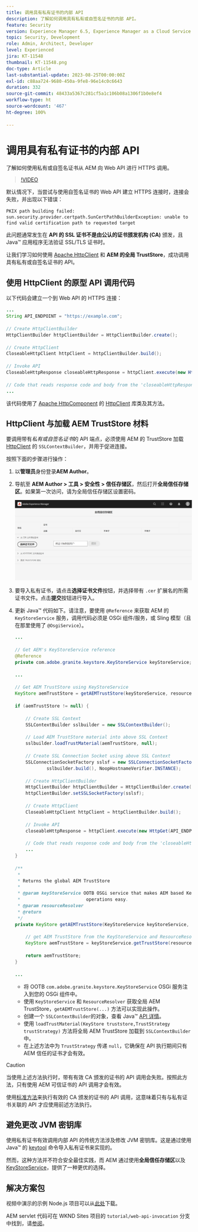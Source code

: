 ```yaml
---
title: 调用具有私有证书的内部 API
description: 了解如何调用具有私有或自签名证书的内部 API。
feature: Security
version: Experience Manager 6.5, Experience Manager as a Cloud Service
topic: Security, Development
role: Admin, Architect, Developer
level: Experienced
jira: KT-11548
thumbnail: KT-11548.png
doc-type: Article
last-substantial-update: 2023-08-25T00:00:00Z
exl-id: c88aa724-9680-450a-9fe8-96e14c0c6643
duration: 332
source-git-commit: 48433a5367c281cf5a1c106b08a1306f1b0e8ef4
workflow-type: ht
source-wordcount: '467'
ht-degree: 100%

---
```


# 调用具有私有证书的内部 API

了解如何使用私有或自签名证书从 AEM 向 Web API 进行 HTTPS 调用。

>[!VIDEO](https://video.tv.adobe.com/v/3424853?quality=12&learn=on)

默认情况下，当尝试与使用自签名证书的 Web API 建立 HTTPS 连接时，连接会失败，并出现以下错误：

```
PKIX path building failed: sun.security.provider.certpath.SunCertPathBuilderException: unable to find valid certification path to requested target
```

此问题通常发生在 **API 的 SSL 证书不是由公认的证书颁发机构 (CA)** 颁发，且 Java™ 应用程序无法验证 SSL/TLS 证书时。

让我们学习如何使用 [Apache HttpClient](https://hc.apache.org/httpcomponents-client-4.5.x/index.html) 和 **AEM 的全局 TrustStore**，成功调用具有私有或自签名证书的 API。


## 使用 HttpClient 的原型 API 调用代码

以下代码会建立一个到 Web API 的 HTTPS 连接：

```java
...
String API_ENDPOINT = "https://example.com";

// Create HttpClientBuilder
HttpClientBuilder httpClientBuilder = HttpClientBuilder.create();

// Create HttpClient
CloseableHttpClient httpClient = httpClientBuilder.build();

// Invoke API
CloseableHttpResponse closeableHttpResponse = httpClient.execute(new HttpGet(API_ENDPOINT));

// Code that reads response code and body from the 'closeableHttpResponse' object
...
```

该代码使用了 [Apache HttpComponent](https://hc.apache.org/) 的 [HttpClient](https://hc.apache.org/httpcomponents-client-4.5.x/index.html) 库类及其方法。


## HttpClient 与加载 AEM TrustStore 材料

要调用带有&#x200B;_私有或自签名证书_&#x200B;的 API 端点，必须使用 AEM 的 TrustStore 加载 [HttpClient](https://hc.apache.org/httpcomponents-client-4.5.x/index.html) 的 `SSLContextBuilder`，并用于促进连接。

按照下面的步骤进行操作：

1. 以&#x200B;**管理员**&#x200B;身份登录&#x200B;**AEM Author**。
1. 导航至 **AEM Author > 工具 > 安全性 > 信任存储区**，然后打开&#x200B;**全局信任存储区**。如果第一次访问，请为全局信任存储区设置密码。

   ![全局信任存储区](assets/internal-api-call/global-trust-store.png)

1. 要导入私有证书，请点击&#x200B;**选择证书文件**&#x200B;按钮，并选择带有 `.cer` 扩展名的所需证书文件。点击&#x200B;**提交**&#x200B;按钮进行导入。

1. 更新 Java™ 代码如下。请注意，要使用 `@Reference` 来获取 AEM 的 `KeyStoreService` 服务，调用代码必须是 OSGi 组件/服务，或 Sling 模型（且在那里使用了 `@OsgiService`）。

   ```java
   ...
   
   // Get AEM's KeyStoreService reference
   @Reference
   private com.adobe.granite.keystore.KeyStoreService keyStoreService;
   
   ...
   
   // Get AEM TrustStore using KeyStoreService
   KeyStore aemTrustStore = getAEMTrustStore(keyStoreService, resourceResolver);
   
   if (aemTrustStore != null) {
   
       // Create SSL Context
       SSLContextBuilder sslbuilder = new SSLContextBuilder();
   
       // Load AEM TrustStore material into above SSL Context
       sslbuilder.loadTrustMaterial(aemTrustStore, null);
   
       // Create SSL Connection Socket using above SSL Context
       SSLConnectionSocketFactory sslsf = new SSLConnectionSocketFactory(
               sslbuilder.build(), NoopHostnameVerifier.INSTANCE);
   
       // Create HttpClientBuilder
       HttpClientBuilder httpClientBuilder = HttpClientBuilder.create();
       httpClientBuilder.setSSLSocketFactory(sslsf);
   
       // Create HttpClient
       CloseableHttpClient httpClient = httpClientBuilder.build();
   
       // Invoke API
       closeableHttpResponse = httpClient.execute(new HttpGet(API_ENDPOINT));
   
       // Code that reads response code and body from the 'closeableHttpResponse' object
       ...
   } 
   
   /**
    * 
    * Returns the global AEM TrustStore
    * 
    * @param keyStoreService OOTB OSGi service that makes AEM based KeyStore
    *                         operations easy.
    * @param resourceResolver
    * @return
    */
   private KeyStore getAEMTrustStore(KeyStoreService keyStoreService, ResourceResolver resourceResolver) {
   
       // get AEM TrustStore from the KeyStoreService and ResourceResolver
       KeyStore aemTrustStore = keyStoreService.getTrustStore(resourceResolver);
   
       return aemTrustStore;
   }
   
   ...
   ```

   * 将 OOTB `com.adobe.granite.keystore.KeyStoreService` OSGi 服务注入到您的 OSGi 组件中。
   * 使用 `KeyStoreService` 和 `ResourceResolver` 获取全局 AEM TrustStore，`getAEMTrustStore(...)` 方法可以实现此操作。
   * 创建一个 `SSLContextBuilder`的对象，查看 Java™ [API 详情](https://javadoc.io/static/org.apache.httpcomponents/httpcore/4.4.8/index.html?org/apache/http/ssl/SSLContextBuilder.html)。
   * 使用 `loadTrustMaterial(KeyStore truststore,TrustStrategy trustStrategy)` 方法将全局 AEM TrustStore 加载到 `SSLContextBuilder` 中。
   * 在上述方法中为 `TrustStrategy` 传递 `null`，它确保在 API 执行期间只有 AEM 信任的证书才会有效。


>[!CAUTION]
>
>当使用上述方法执行时，带有有效 CA 颁发的证书的 API 调用会失败。按照此方法，只有使用 AEM 可信证书的 API 调用才会有效。
>
>使用[标准方法](#prototypical-api-invocation-code-using-httpclient)来执行有效的 CA 颁发的证书的 API 调用，这意味着只有与私有证书关联的 API 才应使用前述方法执行。

## 避免更改 JVM 密钥库

使用私有证书有效调用内部 API 的传统方法涉及修改 JVM 密钥库。这是通过使用 Java™ 的 [keytool](https://docs.oracle.com/en/java/javase/11/tools/keytool.html#GUID-5990A2E4-78E3-47B7-AE75-6D1826259549) 命令导入私有证书来实现的。

然而，这种方法并不符合安全最佳实践，而 AEM 通过使用&#x200B;**全局信任存储区**&#x200B;以及 [KeyStoreService](https://javadoc.io/doc/com.adobe.aem/aem-sdk-api/latest/com/adobe/granite/keystore/KeyStoreService.html)，提供了一种更优的选择。


## 解决方案包

视频中演示的示例 Node.js 项目可以从[此处](assets/internal-api-call/REST-APIs.zip)下载。

AEM servlet 代码可在 WKND Sites 项目的 `tutorial/web-api-invocation` 分支中找到，请[参阅](https://github.com/adobe/aem-guides-wknd/tree/tutorial/web-api-invocation/core/src/main/java/com/adobe/aem/guides/wknd/core/servlets)。
